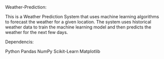 Weather-Prediction:

This is a Weather Prediction System that uses machine learning algorithms to forecast the weather for a given location.
The system uses historical weather data to train the machine learning model and then predicts the weather for the next few days.

Dependencis:

Python
Pandas
NumPy
Scikit-Learn
Matplotlib
